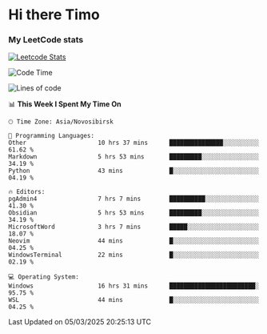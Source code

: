 # Hi there Timo
### My LeetCode stats
[![Leetcode Stats](https://leetcard.jacoblin.cool/przdtl?border=0&radius=20&ext=heatmap&theme=nord)](https://leetcode.com/przdtl)

<!--START_SECTION:waka-->
![Code Time](http://img.shields.io/badge/Code%20Time-647%20hrs%2018%20mins-blue)

![Lines of code](https://img.shields.io/badge/From%20Hello%20World%20I%27ve%20Written-84.0%20thousand%20lines%20of%20code-blue)

📊 **This Week I Spent My Time On** 

```text
🕑︎ Time Zone: Asia/Novosibirsk

💬 Programming Languages: 
Other                    10 hrs 37 mins      ███████████████░░░░░░░░░░   61.62 % 
Markdown                 5 hrs 53 mins       █████████░░░░░░░░░░░░░░░░   34.19 % 
Python                   43 mins             █░░░░░░░░░░░░░░░░░░░░░░░░   04.19 % 

🔥 Editors: 
pgAdmin4                 7 hrs 7 mins        ██████████░░░░░░░░░░░░░░░   41.30 % 
Obsidian                 5 hrs 53 mins       █████████░░░░░░░░░░░░░░░░   34.19 % 
MicrosoftWord            3 hrs 7 mins        █████░░░░░░░░░░░░░░░░░░░░   18.07 % 
Neovim                   44 mins             █░░░░░░░░░░░░░░░░░░░░░░░░   04.25 % 
WindowsTerminal          22 mins             █░░░░░░░░░░░░░░░░░░░░░░░░   02.19 % 

💻 Operating System: 
Windows                  16 hrs 31 mins      ████████████████████████░   95.75 % 
WSL                      44 mins             █░░░░░░░░░░░░░░░░░░░░░░░░   04.25 % 
```


 Last Updated on 05/03/2025 20:25:13 UTC
<!--END_SECTION:waka-->
